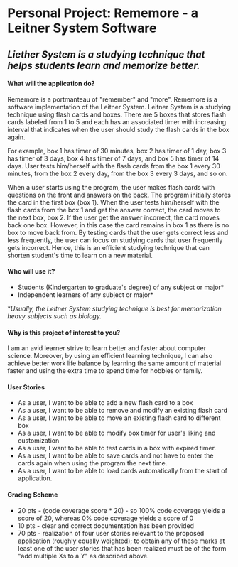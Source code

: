 # Personal Project: Rememore - a Leitner System Software


## *Liether System is a studying technique that helps students learn and memorize better.*


#### **What will the application do?**

Rememore is a portmanteau of "remember" and "more".
Rememore is a software implementation of the Leitner System.
Leitner System is a studying technique using flash cards and boxes.
There are 5 boxes that stores flash cards labeled from 1 to 5 and each has an associated timer with increasing interval that indicates when the user should study the flash cards in the box again.

For example, box 1 has timer of 30 minutes, box 2 has timer of 1 day, box 3 has timer of 3 days, box 4 has timer of 7 days, and box 5 has timer of 14 days. User tests him/herself with the flash cards from the box 1 every 30 minutes, from the box 2 every day, from the box 3 every 3 days, and so on.

When a user starts using the program, the user makes flash cards with questions on the front and answers on the back.
The program initially stores the card in the first box (box 1).
When the user tests him/herself with the flash cards from the box 1 and get the answer correct, the card moves to the next box, box 2.
If the user get the answer incorrect, the card moves back one box. However, in this case the card remains in box 1 as there is no box to move back from.
By testing cards that the user gets correct less and less frequently, the user can focus on studying cards that user frequently gets incorrect.
Hence, this is an efficient studying technique that can shorten student's time to learn on a new material.



#### **Who will use it?**
- Students (Kindergarten to graduate's degree) of any subject or major*
- Independent learners of any subject or major*

**Usually, the Leitner System studying technique is best for memorization heavy subjects such as biology.*



#### **Why is this project of interest to you?**

I am an avid learner strive to learn better and faster about computer science.
Moreover, by using an efficient learning technique, I can also achieve better work life balance by learning the same amount of material faster and using the extra time to spend time for hobbies or family.

#### **User Stories**
- As a user, I want to be able to add a new flash card to a box
- As a user, I want to be able to remove and modify an existing flash card
- As a user, I want to be able to move an existing flash card to different box
- As a user, I want to be able to modify box timer for user's liking and customization
- As a user, I want to be able to test cards in a box with expired timer.
- As a user, I want to be able to save cards and not have to enter the cards again when using the program the next time.
- As a user, I want to be able to load cards automatically from the start of application.

#### **Grading Scheme**
- 20 pts - (code coverage score * 20) - so 100% code coverage yields a score of 20, whereas 0% code coverage yields a score of 0
- 10 pts - clear and correct documentation has been provided 
- 70 pts - realization of four user stories relevant to the proposed application (roughly equally weighted);
to obtain any of these marks at least one of the user stories that has been realized must be of the form "add multiple Xs to a Y" as described above.  
